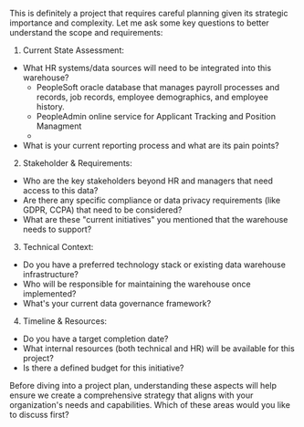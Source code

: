 This is definitely a project that requires careful planning given its strategic importance and complexity. Let me ask some key questions to better understand the scope and requirements:

1. Current State Assessment:

- What HR systems/data sources will need to be integrated into this warehouse?
	- PeopleSoft oracle database that manages payroll processes and records, job records, employee demographics, and employee history.
	- PeopleAdmin online service for Applicant Tracking and Position Managment
	- 
- What is your current reporting process and what are its pain points?

2. Stakeholder & Requirements:

- Who are the key stakeholders beyond HR and managers that need access to this data?
- Are there any specific compliance or data privacy requirements (like GDPR, CCPA) that need to be considered?
- What are these "current initiatives" you mentioned that the warehouse needs to support?

3. Technical Context:

- Do you have a preferred technology stack or existing data warehouse infrastructure?
- Who will be responsible for maintaining the warehouse once implemented?
- What's your current data governance framework?

4. Timeline & Resources:
 
- Do you have a target completion date?
- What internal resources (both technical and HR) will be available for this project?
- Is there a defined budget for this initiative?

Before diving into a project plan, understanding these aspects will help ensure we create a comprehensive strategy that aligns with your organization's needs and capabilities. Which of these areas would you like to discuss first?